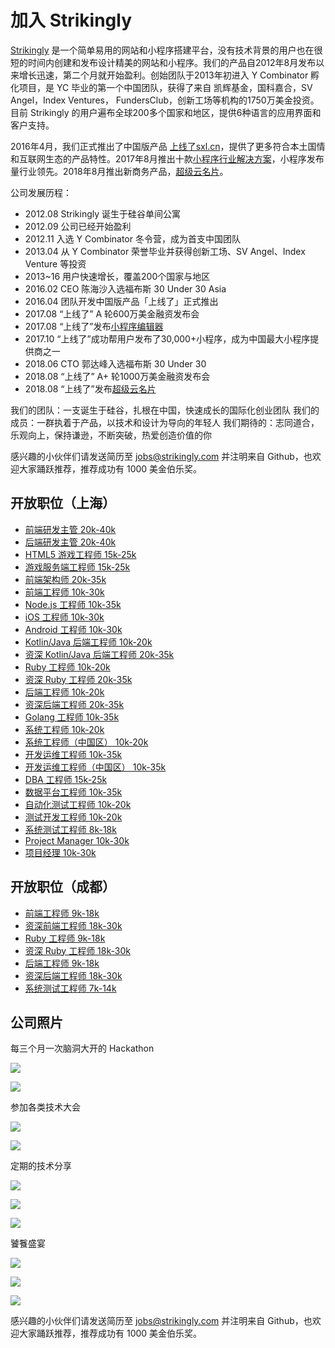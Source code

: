 # 加入 Strikingly

[Strikingly](https://www.strikingly.com) 是一个简单易用的网站和小程序搭建平台，没有技术背景的用户也在很短的时间内创建和发布设计精美的网站和小程序。我们的产品自2012年8月发布以来增长迅速，第二个月就开始盈利。创始团队于2013年初进入 Y Combinator 孵化项目，是 YC 毕业的第一个中国团队，获得了来自 凯辉基金，国科嘉合，SV Angel，Index Ventures， FundersClub，创新工场等机构的1750万美金投资。目前 Strikingly 的用户遍布全球200多个国家和地区，提供6种语言的应用界面和客户支持。

2016年4月，我们正式推出了中国版产品 [上线了sxl.cn](https://www.sxl.cn)，提供了更多符合本土国情和互联网生态的产品特性。2017年8月推出十款[小程序行业解决方案](https://www.sxl.cn/xiaochengxu)，小程序发布量行业领先。2018年8月推出新商务产品，[超级云名片](https://www.sxl.cn/yunmingpian)。

公司发展历程：

* 2012.08 Strikingly 诞生于硅谷单间公寓
* 2012.09 公司已经开始盈利
* 2012.11 入选 Y Combinator 冬令营，成为首支中国团队
* 2013.04 从 Y Combinator 荣誉毕业并获得创新工场、SV Angel、Index Venture 等投资
* 2013~16 用户快速增长，覆盖200个国家与地区
* 2016.02 CEO 陈海沙入选福布斯 30 Under 30 Asia
* 2016.04 团队开发中国版产品「上线了」正式推出
* 2017.08 “上线了” A 轮600万美金融资发布会
* 2017.08 “上线了”发布[小程序编辑器](https://www.sxl.cn/xiaochengxu)
* 2017.10 “上线了”成功帮用户发布了30,000+小程序，成为中国最大小程序提供商之一
* 2018.06 CTO 郭达峰入选福布斯 30 Under 30
* 2018.08 “上线了” A+ 轮1000万美金融资发布会
* 2018.08 “上线了”发布[超级云名片](https://www.sxl.cn/yunmingpian)

我们的团队：一支诞生于硅谷，扎根在中国，快速成长的国际化创业团队
我们的成员：一群执着于产品，以技术和设计为导向的年轻人
我们期待的：志同道合，乐观向上，保持谦逊，不断突破，热爱创造价值的你

感兴趣的小伙伴们请发送简历至 jobs@strikingly.com 并注明来自 Github，也欢迎大家踊跃推荐，推荐成功有 1000 美金伯乐奖。

## 开放职位（上海）

* [前端研发主管 20k-40k](job-descriptions/frontend-manager.md)
* [后端研发主管 20k-40k](job-descriptions/backend-manager.md)
* [HTML5 游戏工程师 15k-25k](job-descriptions/html5-game-engineer.md)
* [游戏服务端工程师 15k-25k](job-descriptions/game-server-engineer.md)
* [前端架构师 20k-35k](job-descriptions/frontend-architect.md)
* [前端工程师 10k-30k](job-descriptions/frontend-engineer.md)
* [Node.js 工程师 10k-35k](job-descriptions/node-engineer.md)
* [iOS 工程师 10k-30k](job-descriptions/ios-engineer.md)
* [Android 工程师 10k-30k](job-descriptions/android-engineer.md)
* [Kotlin/Java 后端工程师 10k-20k](job-descriptions/kotlin-java-engineer.md)
* [资深 Kotlin/Java 后端工程师 20k-35k](job-descriptions/senior-kotlin-java-engineer.md)
* [Ruby 工程师 10k-20k](job-descriptions/ruby-engineer.md)
* [资深 Ruby 工程师 20k-35k](job-descriptions/senior-ruby-engineer.md)
* [后端工程师 10k-20k](job-descriptions/backend-engineer.md)
* [资深后端工程师 20k-35k](job-descriptions/senior-backend-engineer.md)
* [Golang 工程师 10k-35k](job-descriptions/golang-engineer.md)
* [系统工程师 10k-20k](job-descriptions/systems-engineer.md)
* [系统工程师（中国区） 10k-20k](job-descriptions/systems-engineer-cn.md)
* [开发运维工程师 10k-35k](job-descriptions/devops-engineer.md)
* [开发运维工程师（中国区） 10k-35k](job-descriptions/devops-engineer-cn.md)
* [DBA 工程师 15k-25k](job-descriptions/dba-engineer.md)
* [数据平台工程师 10k-35k](job-descriptions/data-platform-engineer.md)
* [自动化测试工程师 10k-20k](job-descriptions/test-automation-engineer.md)
* [测试开发工程师 10k-20k](job-descriptions/sdet.md)
* [系统测试工程师 8k-18k](job-descriptions/test-engineer.md)
* [Project Manager 10k-30k](job-descriptions/project-manager.en.md)
* [项目经理 10k-30k](job-descriptions/project-manager.md)

## 开放职位（成都）

* [前端工程师 9k-18k](job-descriptions/frontend-engineer.md)
* [资深前端工程师 18k-30k](job-descriptions/senior-frontend-engineer.md)
* [Ruby 工程师 9k-18k](job-descriptions/ruby-engineer.md)
* [资深 Ruby 工程师 18k-30k](job-descriptions/senior-ruby-engineer.md)
* [后端工程师 9k-18k](job-descriptions/backend-engineer.md)
* [资深后端工程师 18k-30k](job-descriptions/senior-backend-engineer.md)
* [系统测试工程师 7k-14k](job-descriptions/test-engineer.md)

## 公司照片

每三个月一次脑洞大开的 Hackathon

![](https://github.com/strikingly/hiring/blob/master/assets/images/hack2.jpeg)

![](https://github.com/strikingly/hiring/blob/master/assets/images/hack5.jpeg)

参加各类技术大会

![](https://github.com/strikingly/hiring/blob/master/assets/images/conf1.jpeg)

![](https://github.com/strikingly/hiring/blob/master/assets/images/conf2.jpeg)

定期的技术分享

![](https://github.com/strikingly/hiring/blob/master/assets/images/sharing1.jpeg)

![](https://github.com/strikingly/hiring/blob/master/assets/images/sharing2.jpeg)

![](https://github.com/strikingly/hiring/blob/master/assets/images/sharing3.jpeg)

饕餮盛宴

![](https://github.com/strikingly/hiring/blob/master/assets/images/food3.jpeg)

![](https://github.com/strikingly/hiring/blob/master/assets/images/food2.jpeg)

![](https://github.com/strikingly/hiring/blob/master/assets/images/food1.jpeg)

感兴趣的小伙伴们请发送简历至 jobs@strikingly.com 并注明来自 Github，也欢迎大家踊跃推荐，推荐成功有 1000 美金伯乐奖。
